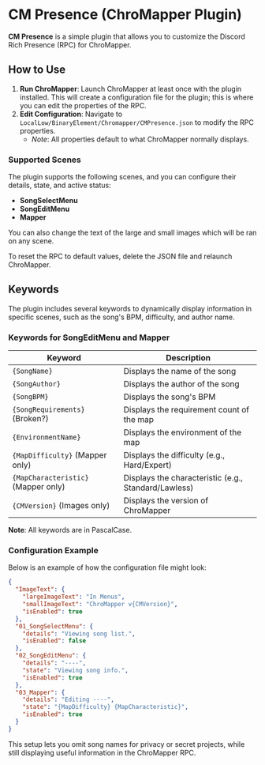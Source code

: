 # CM Presence (ChroMapper Plugin)

**CM Presence** is a simple plugin that allows you to customize the Discord Rich Presence (RPC) for ChroMapper.

## How to Use
1. **Run ChroMapper**: Launch ChroMapper at least once with the plugin installed. This will create a configuration file for the plugin; this is where you can edit the properties of the RPC.
2. **Edit Configuration**: Navigate to `LocalLow/BinaryElement/Chromapper/CMPresence.json` to modify the RPC properties.
   - *Note*: All properties default to what ChroMapper normally displays.

### Supported Scenes
The plugin supports the following scenes, and you can configure their details, state, and active status:
- **SongSelectMenu**
- **SongEditMenu**
- **Mapper**

You can also change the text of the large and small images which will be ran on any scene.

To reset the RPC to default values, delete the JSON file and relaunch ChroMapper.

## Keywords
The plugin includes several keywords to dynamically display information in specific scenes, such as the song's BPM, difficulty, and author name.

### Keywords for SongEditMenu and Mapper

| Keyword                      | Description                                   |
|------------------------------|-----------------------------------------------|
| `{SongName}`                  | Displays the name of the song                 |
| `{SongAuthor}`                | Displays the author of the song               |
| `{SongBPM}`                   | Displays the song's BPM                       |
| `{SongRequirements}` (Broken?)| Displays the requirement count of the map     |
| `{EnvironmentName}`           | Displays the environment of the map           |
| `{MapDifficulty}` (Mapper only)| Displays the difficulty (e.g., Hard/Expert)   |
| `{MapCharacteristic}` (Mapper only)| Displays the characteristic (e.g., Standard/Lawless) |
| `{CMVersion}` (Images only)   | Displays the version of ChroMapper            |

**Note**: All keywords are in PascalCase.

### Configuration Example
Below is an example of how the configuration file might look:

```json
{
  "ImageText": {
    "largeImageText": "In Menus",
    "smallImageText": "ChroMapper v{CMVersion}",
    "isEnabled": true
  },
  "01_SongSelectMenu": {
    "details": "Viewing song list.",
    "isEnabled": false
  },
  "02_SongEditMenu": {
    "details": "----",
    "state": "Viewing song info.",
    "isEnabled": true
  },
  "03_Mapper": {
    "details": "Editing ----",
    "state": "{MapDifficulty} {MapCharacteristic}",
    "isEnabled": true
  }
}
```

This setup lets you omit song names for privacy or secret projects, while still displaying useful information in the ChroMapper RPC.
